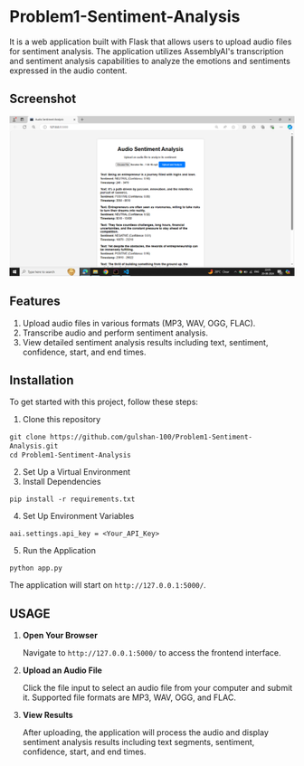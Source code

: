 # Problem1-Sentiment-Analysis

It is a web application built with Flask that allows users to upload audio files for sentiment analysis. The application utilizes AssemblyAI's transcription and sentiment analysis capabilities to analyze the emotions and sentiments expressed in the audio content.

## Screenshot
![Web App Screenshot](https://github.com/gulshan-100/Problem1-Sentiment-Analysis/blob/main/Screenshot-demo.png)


## Features
1. Upload audio files in various formats (MP3, WAV, OGG, FLAC).
2. Transcribe audio and perform sentiment analysis.
3. View detailed sentiment analysis results including text, sentiment, confidence, start, and end times.

## Installation 
To get started with this project, follow these steps:

1. Clone this repository
```
git clone https://github.com/gulshan-100/Problem1-Sentiment-Analysis.git
cd Problem1-Sentiment-Analysis
```
2. Set Up a Virtual Environment
3. Install Dependencies
```
pip install -r requirements.txt
```
4. Set Up Environment Variables
```
aai.settings.api_key = <Your_API_Key>
```
5. Run the Application
```
python app.py
```
The application will start on `http://127.0.0.1:5000/`.

## USAGE
1. **Open Your Browser**

    Navigate to `http://127.0.0.1:5000/` to access the frontend interface.

2. **Upload an Audio File**

    Click the file input to select an audio file from your computer and submit it. Supported file formats are MP3, WAV, OGG, and FLAC.

3. **View Results**

    After uploading, the application will process the audio and display sentiment analysis results including text segments, sentiment, confidence, start, and end times.





